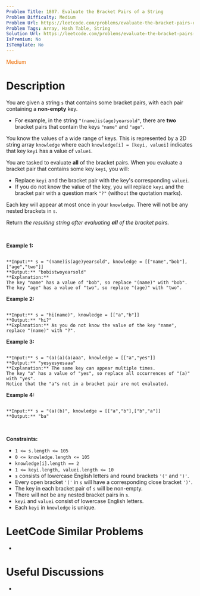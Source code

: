 ```yaml
---
Problem Title: 1807. Evaluate the Bracket Pairs of a String
Problem Difficulty: Medium
Problem Url: https://leetcode.com/problems/evaluate-the-bracket-pairs-of-a-string/
Problem Tags: Array, Hash Table, String
Solution Url: https://leetcode.com/problems/evaluate-the-bracket-pairs-of-a-string/solution/
IsPremium: No
IsTemplate: No
---
```


<span style="color: rgb(239, 108, 0);">Medium</span>

# Description

You are given a string `s` that contains some bracket pairs, with each pair containing a **non-empty** key.


* For example, in the string `"(name)is(age)yearsold"`, there are **two** bracket pairs that contain the keys `"name"` and `"age"`.


You know the values of a wide range of keys. This is represented by a 2D string array `knowledge` where each `knowledge[i] = [keyi, valuei]` indicates that key `keyi` has a value of `valuei`.


You are tasked to evaluate **all** of the bracket pairs. When you evaluate a bracket pair that contains some key `keyi`, you will:


* Replace `keyi` and the bracket pair with the key's corresponding `valuei`.
* If you do not know the value of the key, you will replace `keyi` and the bracket pair with a question mark `"?"` (without the quotation marks).


Each key will appear at most once in your `knowledge`. There will not be any nested brackets in `s`.


Return *the resulting string after evaluating **all** of the bracket pairs.*


 


**Example 1:**



```

**Input:** s = "(name)is(age)yearsold", knowledge = [["name","bob"],["age","two"]]
**Output:** "bobistwoyearsold"
**Explanation:**
The key "name" has a value of "bob", so replace "(name)" with "bob".
The key "age" has a value of "two", so replace "(age)" with "two".

```

**Example 2:**



```

**Input:** s = "hi(name)", knowledge = [["a","b"]]
**Output:** "hi?"
**Explanation:** As you do not know the value of the key "name", replace "(name)" with "?".

```

**Example 3:**



```

**Input:** s = "(a)(a)(a)aaa", knowledge = [["a","yes"]]
**Output:** "yesyesyesaaa"
**Explanation:** The same key can appear multiple times.
The key "a" has a value of "yes", so replace all occurrences of "(a)" with "yes".
Notice that the "a"s not in a bracket pair are not evaluated.

```

**Example 4:**



```

**Input:** s = "(a)(b)", knowledge = [["a","b"],["b","a"]]
**Output:** "ba"
```

 


**Constraints:**


* `1 <= s.length <= 105`
* `0 <= knowledge.length <= 105`
* `knowledge[i].length == 2`
* `1 <= keyi.length, valuei.length <= 10`
* `s` consists of lowercase English letters and round brackets `'('` and `')'`.
* Every open bracket `'('` in `s` will have a corresponding close bracket `')'`.
* The key in each bracket pair of `s` will be non-empty.
* There will not be any nested bracket pairs in `s`.
* `keyi` and `valuei` consist of lowercase English letters.
* Each `keyi` in `knowledge` is unique.




# LeetCode Similar Problems

- []()

# Useful Discussions

- []()

